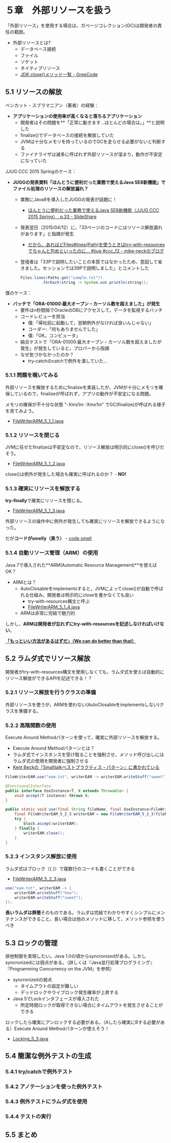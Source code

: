 # ５章　外部リソースを扱う

「外部リソース」を使用する場合は，ガベージコレクション(GC)は開発者の責任の範囲。

* 外部リソースとは?
  * データベース接続
  * ファイル
  * ソケット
  * ネイティブリソース
  * [JDK close()メソッド一覧 - GrepCode](http://grepcode.com/search?query=close%28%29&start=0&r=repository.grepcode.com%24java%24root&entity=method&n=)

## 5.1 リソースの解放

ベンカット・スブラマニアン（著者）の経験： 

* **アプリケーションの使用率が高くなると落ちるアプリケーション**
  * 開発者はその問題を**「正常に動きます…ほとんどの場合は。」**と説明した
  * finalize()でデータベースの接続を解放していた
  * JVMは十分なメモリを持っているのでGCを走らせる必要がないと判断する
  * ファイナライザは滅多に呼ばれず外部リソースが溜まり，動作が不安定になっていた

JJUG CCC 2015 Springのケース：

* **JUGGの発表資料「ほんとうに便利だった業務で使えるJava SE8新機能」でファイル処理のリソースの解放漏れ？**
  * 業務にJava8を導入したJUGGの発表が話題に！
    * [ほんとうに便利だった業務で使えるJava SE8新機能（JJUG CCC 2015 Spring）, p.33 - SlideShare](http://www.slideshare.net/yuukifukuda378/ss-46878413)
  * 発表翌日（2015/04/12）に，「33ページのコードにはリソース解放漏れがあります」と指摘が発生
    * [だから、あれほどFiles#lines(Path)を使うときはtry-with-resourcesでちゃんと包めといったのに… #jjug #ccc_f2 - mike-neckのブログ](http://mike-neck.hatenadiary.com/entry/2015/04/12/210000)
  * 登壇者は「33Pで説明したいことの本質ではなかったため、意図して省きました。セッションでは39Pで説明しました」とコメントした

    ```java
    Files.lines(Paths.get("sample.txt"))
             .forEach(string -> System.out.println(string));
    ```

僕のケース：

* **バッチで「ORA-01000:最大オープン・カーソル数を超えました」が発生**
  * 要件はn秒間隔でOracleのDBにアクセスして，データを監視するバッチ
  * コードレビューを担当
    * 僕:「帰社前に起動して，翌朝例外がなければ良いんじゃない」
    * コーダー:「何もありませんでした」
    * 僕:「OK，コンピュータ」
  * 結合テストで「ORA-01000:最大オープン・カーソル数を超えましたが発生」が発生していると，プロパーから指摘
  * なぜ気づかなかったのか？
    * try-catchのcatchで例外を潰していた…

### 5.1.1 問題を覗いてみる

外部リソースを解放するためにfinalizeを実装したが，JVMが十分にメモリを確保しているので，finalizeが呼ばれず，アプリの動作が不安定になる問題。

メモリの確保が不十分な状態 "-Xms1m -Xmx1m" でGC(finalize)が呼ばれる様子を見てみよう。 
  * [FileWriterARM_5_1_1.java](https://github.com/k--kato/fpijFukuoka/blob/feature/Chapter05/resources/fpij/FileWriterARM_5_1_1.java)

### 5.1.2 リソースを閉じる

JVMに任せたfinalizeは不安定なので，リソース解放は明示的にclose()を呼びだそう。 
  * [FileWriterARM_5_1_2.java](https://github.com/k--kato/fpijFukuoka/blob/feature/Chapter05/resources/fpij/FileWriterARM_5_1_2.java)

close()は例外が発生した場合も確実に呼ばれるのか？ - **NO!**

### 5.1.3 確実にリソースを解放する

**try-finally**で確実にリソースを閉じる。
  * [FileWriterARM_5_1_3.java](https://github.com/k--kato/fpijFukuoka/blob/feature/Chapter05/resources/fpij/FileWriterARM_5_1_3.java)

外部リソースの操作中に例外が発生しても確実にリソースを解放できるようになった。

だが**コードがsmelly（臭う）** - [code smell](http://ja.wikipedia.org/wiki/%E3%82%B3%E3%83%BC%E3%83%89%E3%81%AE%E8%87%AD%E3%81%84)

### 5.1.4 自動リソース管理（ARM）の使用

Java 7で導入された**ARM(Automatic Resource Management)**を使えばOK？

* ARMとは？
  * AutoClosableをimplementsすると，JVMによってclose()が自動で呼ばれる仕組み。開発者は明示的にcloseを書かなくても良い
    * try-with-resources構文と呼ぶ
    * [FileWriterARM_5_1_4.java](https://github.com/k--kato/fpijFukuoka/blob/feature/Chapter05/resources/fpij/FileWriterARM_5_1_4.java)
  * ARMは非常に完結で魅力的

しかし，**ARMは開発者が忘れずにtry-with-resourcesを記述しなければいけない**。

**[「もっといい方法があるはずだ」（We can do better than that）](http://wired.jp/2014/05/08/astro-teller/)**


## 5.2 ラムダ式でリソース解放

開発者がtry-with-resources構文を使用しなくても，ラムダ式を使えば自動的にリソース解放ができるAPIを記述できる！？

### 5.2.1 リソース解放を行うクラスの準備

外部リソースを使うが，ARMを使わない(AutoClosableをimplementsしない)クラスを準備する。

### 5.2.2 高階関数の使用

Execute Around Methodパターンを使って，確実に外部リソースを解放する。
 * Execute Around Methodパターンとは？
  * ラムダ式でインスタンスを受け取ることを強制させ，メソッド呼び出しにはラムダ式の使用を開発者に強制させる
  * [Kent Beckの『Smalltalkベストプラクティス・パターン』に書かれている](http://d.hatena.ne.jp/t-wada/20040910/p1)

```java
FileWriterEAM.use("eam.txt", writerEAM -> writerEAM.writeStuff("sweet"));
```

```java
@FunctionalInterface
public interface UseInstance<T, X extends Throwable> {
    void accept(T instance) throws X;
}
```

```java
public static void use(final String fileName, final UseInstance<FileWriterEAM_5_2_3, IOException> block) throws IOException {
    final FileWriterEAM_5_2_3 writerEAM = new FileWriterEAM_5_2_3(fileName);
    try {
        block.accept(writerEAM);
    } finally {
        writerEAM.close();
    }
}
```

### 5.2.3 インスタンス解放に使用

ラムダ式はブロック（{ }）で複数行のコードも書くことができる
  * [FileWriterARM_5_2_3.java](https://github.com/k--kato/fpijFukuoka/blob/feature/Chapter05/resources/fpij/FileWriterEAM_5_2_3.java)

```java
use("eam.txt", writerEAM -> {
    writerEAM.writeStuff("how");
    writerEAM.writeStuff("sweet");
});
```
**長いラムダは罪悪**そのものである。ラムダは完結でわかりやすくシンプルにメンテナンスができること。長い場合は他のメソッドに移して，メソッド参照を使うべき

## 5.3 ロックの管理

排他制御を実現したい。Java 1.0の頃からsyncronizedがある。しかしsyncronizedには弱点がある。（詳しくは『Java並行処理プログラミング』『Programming Concurrency on the JVM』を参照）

* syncronizedの弱点
  * タイムアウトの設定が難しい
  * デッドロックやライブロック発生確率が上昇する
* Java 5でLockインタフェースが導入された
  * 所定時間ロックが取得できない場合にタイムアウトを発生させることができる

ロックしたら確実にアンロックする必要がある。（Aしたら確実にBする必要がある）Execute Around Methodパターンが使えそう！

  * [Locking_5_3.java](https://github.com/k--kato/fpijFukuoka/blob/feature/Chapter05/resources/fpij/Locker_5_3.java)


## 5.4 簡潔な例外テストの生成

### 5.4.1 try/catchで例外テスト

### 5.4.2 アノテーションを使った例外テスト

### 5.4.3 例外テストにラムダ式を使用

### 5.4.4 テストの実行

## 5.5 まとめ


